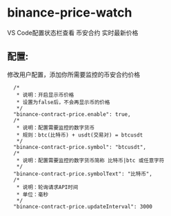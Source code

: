 # binance-price-watch
VS Code配置状态栏查看 币安合约 实时最新价格

## 配置:
修改用户配置，添加你所需要监控的币安合约价格
```
  /* 
   * 说明：开启显示币价格
   * 设置为false后，不会再显示币的价格
   */
  "binance-contract-price.enable": true, 
  /* 
   * 说明：配置需要监控的数字货币 
   * 规则：btc(比特币) + usdt(交易对) = btcusdt
   */
  "binance-contract-price.symbol": "btcusdt", 
  /* 
   * 说明：配置需要监控的数字货币简称 比特币|btc 或任意字符
   */
  "binance-contract-price.symbolText": "比特币", 
  /*
   * 说明：轮询请求API时间
   * 单位：毫秒
   */
  "binance-contract-price.updateInterval": 3000
```